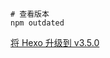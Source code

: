 
```
# 查看版本
npm outdated
```


[将 Hexo 升级到 v3.5.0](https://tommy.net.cn/2018/02/26/upgrade-hexo-to-v3-5-0/)